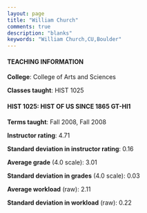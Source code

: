 ```yaml
---
layout: page
title: "William Church" 
comments: true
description: "blanks"
keywords: "William Church,CU,Boulder"
---
```

<head>
<script src="https://ajax.googleapis.com/ajax/libs/jquery/2.1.3/jquery.min.js"></script>
<script src="https://dl.dropboxusercontent.com/s/pc42nxpaw1ea4o9/highcharts.js?dl=0"></script>
<!-- <script src="../assets/js/highcharts.js"></script> -->
<style type="text/css">@font-face {
	font-family: "Bebas Neue";
	src: url(https://www.filehosting.org/file/details/544349/BebasNeue Regular.otf) format("opentype");
	}
	h1.Bebas { 
		font-family: "Bebas Neue", Verdana, Tahoma;
	}
</style>
</head>
	   
#### TEACHING INFORMATION

**College**: College of Arts and Sciences

**Classes taught**: HIST 1025

#### HIST 1025: HIST OF US SINCE 1865 GT-HI1

**Terms taught**: Fall 2008, Fall 2008

**Instructor rating**: 4.71

**Standard deviation in instructor rating**: 0.16

**Average grade** (4.0 scale): 3.01

**Standard deviation in grades** (4.0 scale): 0.03

**Average workload** (raw): 2.11

**Standard deviation in workload** (raw): 0.22

